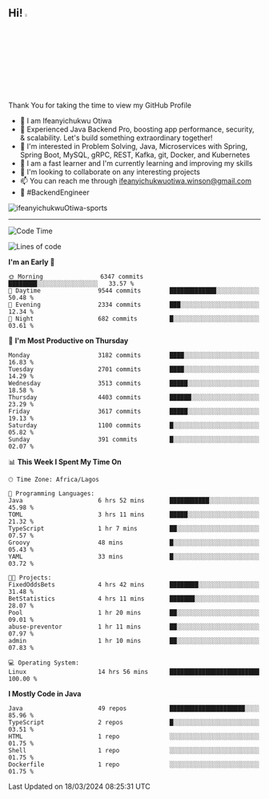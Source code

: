 <!-- BLOG-POST-LIST:START --><!-- BLOG-POST-LIST:END -->

## Hi! <img src="https://media.giphy.com/media/hvRJCLFzcasrR4ia7z/giphy.gif" width="4%"> 

Thank You for taking the time to view my GitHub Profile

- 👋 I am Ifeanyichukwu Otiwa
- 🚀 Experienced Java Backend Pro, boosting app performance, security, & scalability. Let's build something extraordinary together!
- 👀 I'm interested in Problem Solving, Java, Microservices with Spring, Spring Boot, MySQL, gRPC, REST, Kafka, git, Docker, and Kubernetes
- 🌱 I am a fast learner and I'm currently learning and improving my skills
- 💞️ I'm looking to collaborate on any interesting projects
- 📫 You can reach me through ifeanyichukwuotiwa.winson@gmail.com
- 🚀 #BackendEngineer

<p align="left" marginTop="10px"> <img src="https://komarev.com/ghpvc/?username=ifeanyichukwuOtiwa-sports&label=Profile%20views&color=0e75b6&style=for-the-badge" alt="ifeanyichukwuOtiwa-sports" /> </p>

***

<!--START_SECTION:waka-->
![Code Time](http://img.shields.io/badge/Code%20Time-2%2C315%20hrs%2033%20mins-blue)

![Lines of code](https://img.shields.io/badge/From%20Hello%20World%20I%27ve%20Written-4.5%20million%20lines%20of%20code-blue)

**I'm an Early 🐤** 

```text
🌞 Morning                6347 commits        ████████░░░░░░░░░░░░░░░░░   33.57 % 
🌆 Daytime                9544 commits        █████████████░░░░░░░░░░░░   50.48 % 
🌃 Evening                2334 commits        ███░░░░░░░░░░░░░░░░░░░░░░   12.34 % 
🌙 Night                  682 commits         █░░░░░░░░░░░░░░░░░░░░░░░░   03.61 % 
```
📅 **I'm Most Productive on Thursday** 

```text
Monday                   3182 commits        ████░░░░░░░░░░░░░░░░░░░░░   16.83 % 
Tuesday                  2701 commits        ████░░░░░░░░░░░░░░░░░░░░░   14.29 % 
Wednesday                3513 commits        █████░░░░░░░░░░░░░░░░░░░░   18.58 % 
Thursday                 4403 commits        ██████░░░░░░░░░░░░░░░░░░░   23.29 % 
Friday                   3617 commits        █████░░░░░░░░░░░░░░░░░░░░   19.13 % 
Saturday                 1100 commits        █░░░░░░░░░░░░░░░░░░░░░░░░   05.82 % 
Sunday                   391 commits         █░░░░░░░░░░░░░░░░░░░░░░░░   02.07 % 
```


📊 **This Week I Spent My Time On** 

```text
🕑︎ Time Zone: Africa/Lagos

💬 Programming Languages: 
Java                     6 hrs 52 mins       ███████████░░░░░░░░░░░░░░   45.98 % 
TOML                     3 hrs 11 mins       █████░░░░░░░░░░░░░░░░░░░░   21.32 % 
TypeScript               1 hr 7 mins         ██░░░░░░░░░░░░░░░░░░░░░░░   07.57 % 
Groovy                   48 mins             █░░░░░░░░░░░░░░░░░░░░░░░░   05.43 % 
YAML                     33 mins             █░░░░░░░░░░░░░░░░░░░░░░░░   03.72 % 

🐱‍💻 Projects: 
FixedOddsBets            4 hrs 42 mins       ████████░░░░░░░░░░░░░░░░░   31.48 % 
BetStatistics            4 hrs 11 mins       ███████░░░░░░░░░░░░░░░░░░   28.07 % 
Pool                     1 hr 20 mins        ██░░░░░░░░░░░░░░░░░░░░░░░   09.01 % 
abuse-preventor          1 hr 11 mins        ██░░░░░░░░░░░░░░░░░░░░░░░   07.97 % 
admin                    1 hr 10 mins        ██░░░░░░░░░░░░░░░░░░░░░░░   07.83 % 

💻 Operating System: 
Linux                    14 hrs 56 mins      █████████████████████████   100.00 % 
```

**I Mostly Code in Java** 

```text
Java                     49 repos            █████████████████████░░░░   85.96 % 
TypeScript               2 repos             █░░░░░░░░░░░░░░░░░░░░░░░░   03.51 % 
HTML                     1 repo              ░░░░░░░░░░░░░░░░░░░░░░░░░   01.75 % 
Shell                    1 repo              ░░░░░░░░░░░░░░░░░░░░░░░░░   01.75 % 
Dockerfile               1 repo              ░░░░░░░░░░░░░░░░░░░░░░░░░   01.75 % 
```




 Last Updated on 18/03/2024 08:25:31 UTC
<!--END_SECTION:waka-->

<!--
<p align="center">
![trophy](https://github-profile-trophy.vercel.app/?username=ifeanyichukwuOtiwa-sports&theme=onedark) (https://github.com/ryo-ma/github-profile-trophy)
</p>
-->

<!---
ifeanyi-otiwa/ifeanyi-otiwa is a ✨ special ✨ repository because its `README.md` (this file) appears on your GitHub profile.
You can click the Preview link to take a look at your changes.
--->
